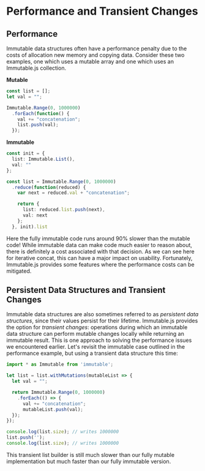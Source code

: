 # Performance and Transient Changes

## Performance

Immutable data structures often have a performance penalty due to the costs of allocation new memory and copying data. Consider these two examples, one which uses a mutable array and one which uses an Immutable.js collection.

**Mutable**
```typescript
const list = [];
let val = "";

Immutable.Range(0, 1000000)
  .forEach(function() {
    val += "concatenation";
    list.push(val);
  });
```

**Immutable**
```typescript
const init = {
  list: Immutable.List(),
  val: ""
};

const list = Immutable.Range(0, 1000000)
  .reduce(function(reduced) {
    var next = reduced.val + "concatenation";

    return {
      list: reduced.list.push(next),
      val: next
    };
  }, init).list
```

Here the fully immutable code runs around 90% slower than the mutable code! While immutable data can make code much easier to reason about, there is definitely a cost associated with that decision. As we can see here for iterative concat, this can have a major impact on usability. Fortunately, Immutable.js provides some features where the performance costs can be mitigated.

## Persistent Data Structures and Transient Changes

Immutable data structures are also sometimes referred to as _persistent data structures_, since their values persist for their lifetime. Immutable.js provides the option for _transient changes_: operations during which an immutable data structure can perform mutable changes locally while returning an immutable result. This is one approach to solving the performance issues we encountered earlier. Let's revisit the immutable case outlined in the performance example, but using a transient data structure this time:

```typescript
import * as Immutable from 'immutable';

let list = list.withMutations(mutableList => {
  let val = "";

  return Immutable.Range(0, 1000000)
    .forEach(() => {
      val += "concatenation";
      mutableList.push(val);
  });
});

console.log(list.size); // writes 1000000
list.push('');
console.log(list.size); // writes 1000000
```

This transient list builder is still much slower than our fully mutable implementation but much faster than our fully immutable version.
